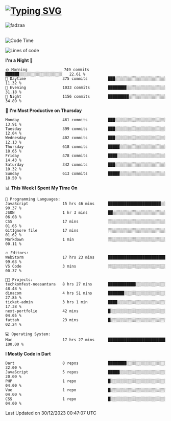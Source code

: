 
<h1 align="left"><a href="https://git.io/typing-svg"><img src="https://readme-typing-svg.demolab.com?font=Fira+Code&pause=1000&color=F7F7F7&random=false&width=600&lines=Hi+%F0%9F%91%8B%2C+I'm+Fattah+Anggit+Al+Dzakwan;Junior+Software+Developer+from+SMK+Raden+Umar+Said" alt="Typing SVG" /></a></h1>


<div align="left" display="flex"> 
  <img src="https://komarev.com/ghpvc/?username=fadzaa&label=Profile%20views&color=0e75b6&style=flat" alt="fadzaa" /> 
</div>

<br/>

<!--START_SECTION:waka-->
![Code Time](http://img.shields.io/badge/Code%20Time-219%20hrs%2037%20mins-blue)

![Lines of code](https://img.shields.io/badge/From%20Hello%20World%20I%27ve%20Written-489.4%20thousand%20lines%20of%20code-blue)

**I'm a Night 🦉** 

```text
🌞 Morning                749 commits         ██████░░░░░░░░░░░░░░░░░░░   22.61 % 
🌆 Daytime                375 commits         ███░░░░░░░░░░░░░░░░░░░░░░   11.32 % 
🌃 Evening                1033 commits        ████████░░░░░░░░░░░░░░░░░   31.18 % 
🌙 Night                  1156 commits        █████████░░░░░░░░░░░░░░░░   34.89 % 
```
📅 **I'm Most Productive on Thursday** 

```text
Monday                   461 commits         ███░░░░░░░░░░░░░░░░░░░░░░   13.91 % 
Tuesday                  399 commits         ███░░░░░░░░░░░░░░░░░░░░░░   12.04 % 
Wednesday                402 commits         ███░░░░░░░░░░░░░░░░░░░░░░   12.13 % 
Thursday                 618 commits         █████░░░░░░░░░░░░░░░░░░░░   18.65 % 
Friday                   478 commits         ████░░░░░░░░░░░░░░░░░░░░░   14.43 % 
Saturday                 342 commits         ███░░░░░░░░░░░░░░░░░░░░░░   10.32 % 
Sunday                   613 commits         █████░░░░░░░░░░░░░░░░░░░░   18.50 % 
```


📊 **This Week I Spent My Time On** 

```text
💬 Programming Languages: 
JavaScript               15 hrs 46 mins      ███████████████████████░░   90.37 % 
JSON                     1 hr 3 mins         ██░░░░░░░░░░░░░░░░░░░░░░░   06.08 % 
CSS                      17 mins             ░░░░░░░░░░░░░░░░░░░░░░░░░   01.65 % 
GitIgnore file           17 mins             ░░░░░░░░░░░░░░░░░░░░░░░░░   01.62 % 
Markdown                 1 min               ░░░░░░░░░░░░░░░░░░░░░░░░░   00.11 % 

🔥 Editors: 
WebStorm                 17 hrs 23 mins      █████████████████████████   99.63 % 
VS Code                  3 mins              ░░░░░░░░░░░░░░░░░░░░░░░░░   00.37 % 

🐱‍💻 Projects: 
techkomfest-noesantara   8 hrs 27 mins       ████████████░░░░░░░░░░░░░   48.48 % 
dinacom                  4 hrs 51 mins       ███████░░░░░░░░░░░░░░░░░░   27.85 % 
ticket-admin             3 hrs 1 min         ████░░░░░░░░░░░░░░░░░░░░░   17.38 % 
next-portfolio           42 mins             █░░░░░░░░░░░░░░░░░░░░░░░░   04.05 % 
fattah                   23 mins             █░░░░░░░░░░░░░░░░░░░░░░░░   02.24 % 

💻 Operating System: 
Mac                      17 hrs 27 mins      █████████████████████████   100.00 % 
```

**I Mostly Code in Dart** 

```text
Dart                     8 repos             ████████░░░░░░░░░░░░░░░░░   32.00 % 
JavaScript               5 repos             █████░░░░░░░░░░░░░░░░░░░░   20.00 % 
PHP                      1 repo              █░░░░░░░░░░░░░░░░░░░░░░░░   04.00 % 
Vue                      1 repo              █░░░░░░░░░░░░░░░░░░░░░░░░   04.00 % 
CSS                      1 repo              █░░░░░░░░░░░░░░░░░░░░░░░░   04.00 % 
```




 Last Updated on 30/12/2023 00:47:07 UTC
<!--END_SECTION:waka-->
